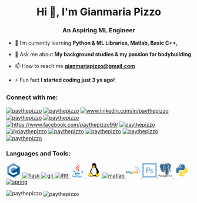 <h1 align="center">Hi 👋, I'm Gianmaria Pizzo</h1>
<h3 align="center">An Aspiring ML Engineer</h3>

- 🌱  I’m currently learning **Python & ML Libraries, Matlab, Basic C++,**

- 💬  Ask me about **My background studies & my passion for bodybuilding**

- 📫  How to reach me **gianmariapizzo@gmail.com**

- ⚡  Fun fact **I started coding just 3 ys ago!**

<h3 align="left">Connect with me:</h3>
<p align="left">
<a href="https://dev.to/paythepizzo" target="blank"><img align="center" src="https://raw.githubusercontent.com/rahuldkjain/github-profile-readme-generator/master/src/images/icons/Social/devto.svg" alt="paythepizzo" height="30" width="40" /></a>
<a href="https://twitter.com/paythepizzo" target="blank"><img align="center" src="https://raw.githubusercontent.com/rahuldkjain/github-profile-readme-generator/master/src/images/icons/Social/twitter.svg" alt="paythepizzo" height="30" width="40" /></a>
<a href="https://linkedin.com/in/www.linkedin.com/in/paythepizzo" target="blank"><img align="center" src="https://raw.githubusercontent.com/rahuldkjain/github-profile-readme-generator/master/src/images/icons/Social/linked-in-alt.svg" alt="www.linkedin.com/in/paythepizzo" height="30" width="40" /></a>
<a href="https://stackoverflow.com/users/paythepizzo" target="blank"><img align="center" src="https://raw.githubusercontent.com/rahuldkjain/github-profile-readme-generator/master/src/images/icons/Social/stack-overflow.svg" alt="paythepizzo" height="30" width="40" /></a>
<a href="https://kaggle.com/paythepizzo" target="blank"><img align="center" src="https://raw.githubusercontent.com/rahuldkjain/github-profile-readme-generator/master/src/images/icons/Social/kaggle.svg" alt="paythepizzo" height="30" width="40" /></a>
<a href="https://fb.com/https://www.facebook.com/paythepizzo99/" target="blank"><img align="center" src="https://raw.githubusercontent.com/rahuldkjain/github-profile-readme-generator/master/src/images/icons/Social/facebook.svg" alt="https://www.facebook.com/paythepizzo99/" height="30" width="40" /></a>
<a href="https://instagram.com/paythepizzo" target="blank"><img align="center" src="https://raw.githubusercontent.com/rahuldkjain/github-profile-readme-generator/master/src/images/icons/Social/instagram.svg" alt="paythepizzo" height="30" width="40" /></a>
<a href="https://medium.com/@paythepizzo" target="blank"><img align="center" src="https://raw.githubusercontent.com/rahuldkjain/github-profile-readme-generator/master/src/images/icons/Social/medium.svg" alt="@paythepizzo" height="30" width="40" /></a>
<a href="https://www.codechef.com/users/paythepizzo" target="blank"><img align="center" src="https://cdn.jsdelivr.net/npm/simple-icons@3.1.0/icons/codechef.svg" alt="paythepizzo" height="30" width="40" /></a>
<a href="https://www.hackerrank.com/paythepizzo" target="blank"><img align="center" src="https://raw.githubusercontent.com/rahuldkjain/github-profile-readme-generator/master/src/images/icons/Social/hackerrank.svg" alt="paythepizzo" height="30" width="40" /></a>
<a href="https://codeforces.com/profile/paythepizzo" target="blank"><img align="center" src="https://raw.githubusercontent.com/rahuldkjain/github-profile-readme-generator/master/src/images/icons/Social/codeforces.svg" alt="paythepizzo" height="30" width="40" /></a>
<a href="https://www.topcoder.com/members/paythepizzo" target="blank"><img align="center" src="https://raw.githubusercontent.com/rahuldkjain/github-profile-readme-generator/master/src/images/icons/Social/topcoder.svg" alt="paythepizzo" height="30" width="40" /></a>
</p>

<h3 align="left">Languages and Tools:</h3>
<p align="left"> <a href="https://www.cprogramming.com/" target="_blank" rel="noreferrer"> <img src="https://raw.githubusercontent.com/devicons/devicon/master/icons/c/c-original.svg" alt="c" width="40" height="40"/> </a> <a href="https://flask.palletsprojects.com/" target="_blank" rel="noreferrer"> <img src="https://www.vectorlogo.zone/logos/pocoo_flask/pocoo_flask-icon.svg" alt="flask" width="40" height="40"/> </a> <a href="https://git-scm.com/" target="_blank" rel="noreferrer"> <img src="https://www.vectorlogo.zone/logos/git-scm/git-scm-icon.svg" alt="git" width="40" height="40"/> </a> <a href="https://ifttt.com/" target="_blank" rel="noreferrer"> <img src="https://www.vectorlogo.zone/logos/ifttt/ifttt-ar21.svg" alt="ifttt" width="40" height="40"/> </a> <a href="https://www.java.com" target="_blank" rel="noreferrer"> <img src="https://raw.githubusercontent.com/devicons/devicon/master/icons/java/java-original.svg" alt="java" width="40" height="40"/> </a> <a href="https://www.linux.org/" target="_blank" rel="noreferrer"> <img src="https://raw.githubusercontent.com/devicons/devicon/master/icons/linux/linux-original.svg" alt="linux" width="40" height="40"/> </a> <a href="https://www.mathworks.com/" target="_blank" rel="noreferrer"> <img src="https://upload.wikimedia.org/wikipedia/commons/2/21/Matlab_Logo.png" alt="matlab" width="40" height="40"/> </a> <a href="https://www.mysql.com/" target="_blank" rel="noreferrer"> <img src="https://raw.githubusercontent.com/devicons/devicon/master/icons/mysql/mysql-original-wordmark.svg" alt="mysql" width="40" height="40"/> </a> <a href="https://www.photoshop.com/en" target="_blank" rel="noreferrer"> <img src="https://raw.githubusercontent.com/devicons/devicon/master/icons/photoshop/photoshop-line.svg" alt="photoshop" width="40" height="40"/> </a> <a href="https://www.postgresql.org" target="_blank" rel="noreferrer"> <img src="https://raw.githubusercontent.com/devicons/devicon/master/icons/postgresql/postgresql-original-wordmark.svg" alt="postgresql" width="40" height="40"/> </a> <a href="https://www.python.org" target="_blank" rel="noreferrer"> <img src="https://raw.githubusercontent.com/devicons/devicon/master/icons/python/python-original.svg" alt="python" width="40" height="40"/> </a> <a href="https://spring.io/" target="_blank" rel="noreferrer"> <img src="https://www.vectorlogo.zone/logos/springio/springio-icon.svg" alt="spring" width="40" height="40"/> </a> </p>

<p><img align="left" src="https://github-readme-stats.vercel.app/api/top-langs?username=paythepizzo&show_icons=true&locale=en&layout=compact" alt="paythepizzo" /></p>

<p>&nbsp;<img align="center" src="https://github-readme-stats.vercel.app/api?username=paythepizzo&show_icons=true&locale=en" alt="paythepizzo" /></p>
